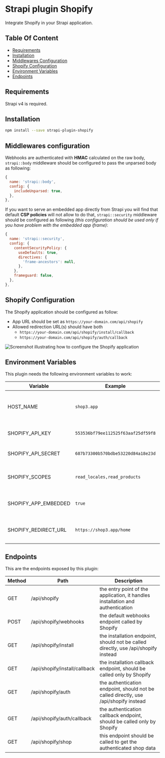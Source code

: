 # Strapi plugin Shopify

Integrate Shopify in your Strapi application.

## Table Of Content

- [Requirements](#requirements)
- [Installation](#installation)
- [Middlewares Configuration](#middlewares-configuration)
- [Shopify Configuration](#shopify-configuration)
- [Environment Variables](#environment-variables)
- [Endpoints](#endpoints)

## Requirements

Strapi v4 is required.

## Installation

```bash
npm install --save strapi-plugin-shopify
```

## Middlewares configuration

Webhooks are authenticated with **HMAC** calculated on the raw body, `strapi::body` middleware should be configured to pass the unparsed body as following:

```js
{
  name: 'strapi::body',
  config: {
    includeUnparsed: true,
  },
},
```

If you want to serve an embedded app directly from Strapi you will find that default **CSP policies** will not allow to do that, `strapi::security` middleware should be configured as following *(this configuration should be used only if you have problem with the embedded app iframe)*:

```js
{
  name: 'strapi::security',
  config: {
    contentSecurityPolicy: {
      useDefaults: true,
      directives: {
        'frame-ancestors': null,
      },
    },
    frameguard: false,
  },
},
```

## Shopify Configuration

The Shopify application should be configured as follow:
- App URL should be set as `https://your-domain.com/api/shopify`
- Allowed redirection URL(s) should have both
  - `https://your-domain.com/api/shopify/install/callback`
  - `https://your-domain.com/api/shopify/auth/callback`

![Screenshot illustrating how to configure the Shopify application](https://github.com/shop3/strapi-plugin-shopify/blob/main/assets/screenshot-create-shopify-app.jpg)

## Environment Variables

This plugin needs the following environment variables to work:

| Variable | Example | Description |
| -------- | ------- | ----------- |
| HOST_NAME | `shop3.app` | the host name of your app without the protocol (http or https) |
| SHOPIFY_API_KEY | `553536bf79ee112525f63aaf25df59f8` | the API key generated by Shopify |
| SHOPIFY_API_SECRET | `687b73300b570bdbe53220d84a18e23d` | the API secret generated by Shopify |
| SHOPIFY_SCOPES | `read_locales,read_products` | the API scopes used by the application |
| SHOPIFY_APP_EMBEDDED | `true` | whether the app is an embedded app or not |
| SHOPIFY_REDIRECT_URL | `https://shop3.app/home` | the url where the user is redirect after authentication |

## Endpoints

This are the endpoints exposed by this plugin:

| Method | Path | Description |
| ------ | ---- | ----------- |
| GET | /api/shopify | the entry point of the application, it handles installation and authentication |
| POST | /api/shopify/webhooks | the default webhooks endpoint called by Shopify |
| GET | /api/shopify/install | the installation endpoint, should not be called directly, use /api/shopify instead |
| GET | /api/shopify/install/callback | the installation callback endpoint, should be called only by Shopify |
| GET | /api/shopify/auth | the authentication endpoint, should not be called directly, use /api/shopify instead |
| GET | /api/shopify/auth/callback | the authentication callback endpoint, should be called only by Shopify |
| GET | /api/shopify/shop | this endpoint should be called to get the authenticated shop data |

